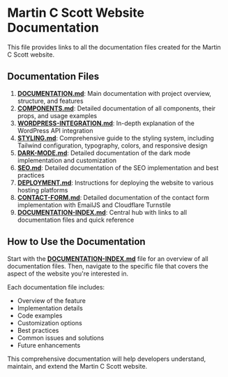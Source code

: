 # Martin C Scott Website Documentation

This file provides links to all the documentation files created for the Martin C Scott website.

## Documentation Files

1. **[DOCUMENTATION.md](./DOCUMENTATION.md)**: Main documentation with project overview, structure, and features
2. **[COMPONENTS.md](./COMPONENTS.md)**: Detailed documentation of all components, their props, and usage examples
3. **[WORDPRESS-INTEGRATION.md](./WORDPRESS-INTEGRATION.md)**: In-depth explanation of the WordPress API integration
4. **[STYLING.md](./STYLING.md)**: Comprehensive guide to the styling system, including Tailwind configuration, typography, colors, and responsive design
5. **[DARK-MODE.md](./DARK-MODE.md)**: Detailed documentation of the dark mode implementation and customization
6. **[SEO.md](./SEO.md)**: Detailed documentation of the SEO implementation and best practices
7. **[DEPLOYMENT.md](./DEPLOYMENT.md)**: Instructions for deploying the website to various hosting platforms
8. **[CONTACT-FORM.md](./CONTACT-FORM.md)**: Detailed documentation of the contact form implementation with EmailJS and Cloudflare Turnstile
9. **[DOCUMENTATION-INDEX.md](./DOCUMENTATION-INDEX.md)**: Central hub with links to all documentation files and quick reference

## How to Use the Documentation

Start with the **[DOCUMENTATION-INDEX.md](./DOCUMENTATION-INDEX.md)** file for an overview of all documentation files. Then, navigate to the specific file that covers the aspect of the website you're interested in.

Each documentation file includes:
- Overview of the feature
- Implementation details
- Code examples
- Customization options
- Best practices
- Common issues and solutions
- Future enhancements

This comprehensive documentation will help developers understand, maintain, and extend the Martin C Scott website.
